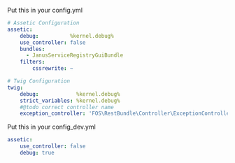 Put this in your config.yml

```yml
# Assetic Configuration
assetic:
    debug:          %kernel.debug%
    use_controller: false
    bundles:
      - JanusServiceRegistryGuiBundle
    filters:
        cssrewrite: ~

# Twig Configuration
twig:
    debug:            %kernel.debug%
    strict_variables: %kernel.debug%
    #@todo correct controller name
    exception_controller: 'FOS\RestBundle\Controller\ExceptionController::showAction'

```

Put this in your config_dev.yml
```yml
assetic:
    use_controller: false
    debug: true
```

